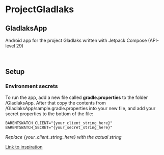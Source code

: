 # ProjectGladlaks

## GladlaksApp

Android app for the project Gladlaks written with Jetpack Compose (API-level 29)

<br>

## Setup

### Environment secrets

To run the app, add a new file called **gradle.properties** to the folder /GladlaksApp. 
After that copy the contents from /GladlaksApp/sample.gradle.properties into your new file, and add your secret properties
to the bottom of the file:

```
BARENTSWATCH_CLIENT="{your_client_string_here}"
BARENTSWATCH_SECRET="{your_secret_string_here}"
```

_Replace {your_client_string_here} with the actual string_

[Link to inspiration](https://richardroseblog.wordpress.com/2016/05/29/hiding-secret-api-keys-from-git/)
